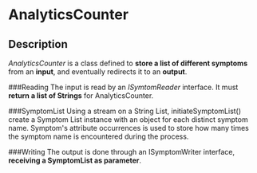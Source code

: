 # AnalyticsCounter
## Description
_AnalyticsCounter_ is a class defined to **store a list of different symptoms** from an **input**, and eventually redirects it to an **output**.

###Reading
The input is read by an _ISymtomReader_ interface. It must **return a list of Strings** for AnalyticsCounter.

###SymptomList
Using a stream on a String List, initiateSymptomList() create a Symptom List instance with an object for each distinct symptom name. Symptom's attribute occurrences is used to store how many times the symptom name is encountered during the process.

###Writing
The output is done through an ISymptomWriter interface, **receiving a SymptomList as parameter**.